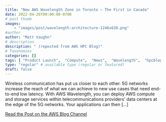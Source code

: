 ```yaml
---
title: "New AWS Wavelength Zone in Toronto – The First in Canada"
date: 2022-04-26T00:00:00-0700
# post thumb
images:
    - "images/post/wavelength-architecture-1246x630.png"
#author
author: "Matt Vaughn"
# description
description: " (reposted from AWS HPC Blog)"
# Taxonomies
categories: []
tags: [ "Product Launch",  "Compute",  "News",  "Wavelength",  "hpcblog", ]
type: "regular" # available type (regular or featured)
draft: false
---
```


Wireless communication has put us closer to each other. 5G networks increase the reach of what we can achieve to new use cases that need end-to-end low latency. With AWS Wavelength, you can deploy AWS compute and storage services within telecommunications providers’ data centers at the edge of the 5G networks. Your applications can then […]

<a href="https://aws.amazon.com/blogs/aws/new-aws-wavelength-zone-in-toronto-the-first-in-canada/" class="btn btn-primary btn-lg active" role="button" aria-pressed="true" style="margin-top: 8px;">Read the Post on the AWS Blog Channel</a>